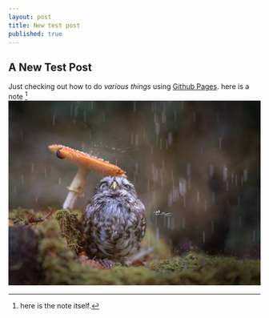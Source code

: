 ```yaml
---
layout: post
title: New test post
published: true
---
```



## A New Test Post
Just checking out how to do _various things_ using [Github Pages](https://pages.github.com/).
here is a note [^1]
![rainy owl](12108211_992179410845149_5760798553195175154_n.jpg)

[^1]: here is the note itself.
